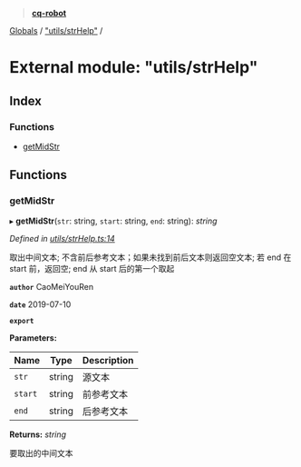 > **[cq-robot](../README.md)**

[Globals](../globals.md) / ["utils/strHelp"](_utils_strhelp_.md) /

# External module: "utils/strHelp"

## Index

### Functions

* [getMidStr](_utils_strhelp_.md#getmidstr)

## Functions

###  getMidStr

▸ **getMidStr**(`str`: string, `start`: string, `end`: string): *string*

*Defined in [utils/strHelp.ts:14](https://github.com/CaoMeiYouRen/node-cq-robot/blob/2d55f8e/src/utils/strHelp.ts#L14)*

取出中间文本;
不含前后参考文本；如果未找到前后文本则返回空文本;
若 end 在 start 前，返回空;
end 从 start 后的第一个取起

**`author`** CaoMeiYouRen

**`date`** 2019-07-10

**`export`** 

**Parameters:**

Name | Type | Description |
------ | ------ | ------ |
`str` | string | 源文本 |
`start` | string | 前参考文本 |
`end` | string | 后参考文本 |

**Returns:** *string*

要取出的中间文本